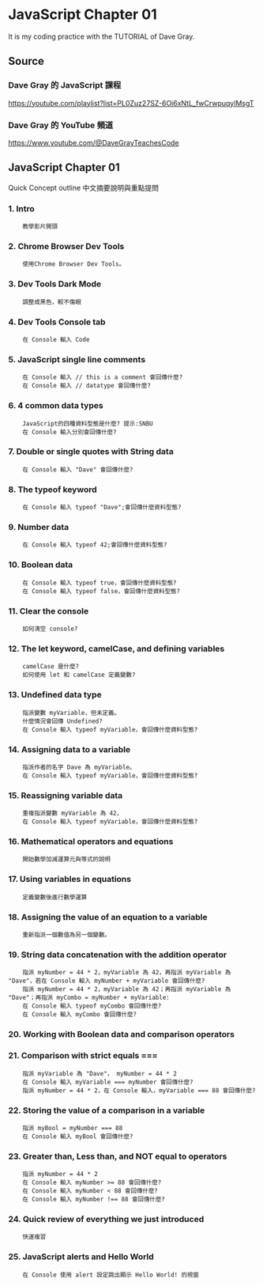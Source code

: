 # JavaScript Chapter 01
It is my coding practice with the TUTORIAL of Dave Gray. 

## Source
### Dave Gray 的 JavaScript 課程
https://youtube.com/playlist?list=PL0Zuz27SZ-6Oi6xNtL_fwCrwpuqylMsgT

### Dave Gray 的 YouTube 頻道
https://www.youtube.com/@DaveGrayTeachesCode

## JavaScript Chapter 01
   Quick Concept outline
   中文摘要說明與重點提問

###  1. Intro 
        教學影片開頭

###  2. Chrome Browser Dev Tools
        使用Chrome Browser Dev Tools。

###  3. Dev Tools Dark Mode
        調整成黑色，較不傷眼

###  4. Dev Tools Console tab
        在 Console 輸入 Code

###  5. JavaScript single line comments
        在 Console 輸入 // this is a comment 會回傳什麼?
        在 Console 輸入 // datatype 會回傳什麼?

###  6. 4 common data types
        JavaScript的四種資料型態是什麼? 提示:SNBU
        在 Console 輸入分別會回傳什麼?

###  7. Double or single quotes with String data
        在 Console 輸入 "Dave" 會回傳什麼?

###  8. The typeof keyword
        在 Console 輸入 typeof "Dave";會回傳什麼資料型態?

###  9. Number data
        在 Console 輸入 typeof 42;會回傳什麼資料型態?

### 10. Boolean data
        在 Console 輸入 typeof true，會回傳什麼資料型態?
        在 Console 輸入 typeof false，會回傳什麼資料型態?

### 11. Clear the console
        如何清空 console?

### 12. The let keyword, camelCase, and defining variables
        camelCase 是什麼?
        如何使用 let 和 camelCase 定義變數?

### 13. Undefined data type
        指派變數 myVariable，但未定義。
        什麼情況會回傳 Undefined?
        在 Console 輸入 typeof myVariable，會回傳什麼資料型態?

### 14. Assigning data to a variable
        指派作者的名字 Dave 為 myVariable。
        在 Console 輸入 typeof myVariable，會回傳什麼資料型態?

### 15. Reassigning variable data
        重複指派變數 myVariable 為 42，
        在 Console 輸入 typeof myVariable，會回傳什麼資料型態?

### 16. Mathematical operators and equations
        開始數學加減運算元與等式的說明

### 17. Using variables in equations
        定義變數後進行數學運算

### 18. Assigning the value of an equation to a variable
        重新指派一個數值為另一個變數。

### 19. String data concatenation with the addition operator
        指派 myNumber = 44 * 2，myVariable 為 42，再指派 myVariable 為 "Dave"，若在 Console 輸入 myNumber + myVariable 會回傳什麼?
        指派 myNumber = 44 * 2，myVariable 為 42；再指派 myVariable 為 "Dave"；再指派 myCombo = myNumber + myVariable:
        在 Console 輸入 typeof myCombo 會回傳什麼?
        在 Console 輸入 myCombo 會回傳什麼?

### 20. Working with Boolean data and comparison operators
### 21. Comparison with strict equals === 
        指派 myVariable 為 "Dave"， myNumber = 44 * 2
        在 Console 輸入 myVariable === myNumber 會回傳什麼?  
        指派 myNumber = 44 * 2，在 Console 輸入，myVariable === 88 會回傳什麼?  

### 22. Storing the value of a comparison in a variable
        指派 myBool = myNumber === 88
        在 Console 輸入 myBool 會回傳什麼?  

### 23. Greater than, Less than, and NOT equal to operators
        指派 myNumber = 44 * 2
        在 Console 輸入 myNumber >= 88 會回傳什麼?  
        在 Console 輸入 myNumber < 88 會回傳什麼?  
        在 Console 輸入 myNumber !== 88 會回傳什麼?  

### 24. Quick review of everything we just introduced
        快速複習

### 25. JavaScript alerts and Hello World
        在 Console 使用 alert 設定跳出顯示 Hello World! 的視窗
